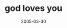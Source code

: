 ---
layout: base.njk
title : 'god loves you' 
view_title : 'god loves you' 
year : '2005' 
date : '2005-03-30' 
img_file : '/drawing/godlovesyou.png' 
html_file : 'godlovesyou' 
next_html : 'whatsyoursecret.html' 
year_order : '55' 
permalink : "title/{{html_file}}.html"
---